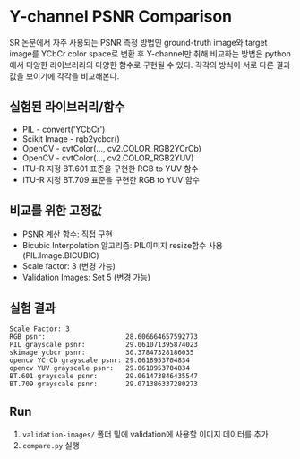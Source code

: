 
# Y-channel PSNR Comparison
SR 논문에서 자주 사용되는 PSNR 측정 방법인 ground-truth image와 target image를 YCbCr color space로 변환 후 Y-channel만 취해 비교하는 방법은 python에서 다양한 라이브러리의 다양한 함수로 구현될 수 있다. 각각의 방식이 서로 다른 결과 값을 보이기에 각각을 비교해본다.

## 실험된 라이브러리/함수
- PIL - convert('YCbCr')
- Scikit Image - rgb2ycbcr()
- OpenCV - cvtColor(..., cv2.COLOR_RGB2YCrCb)
- OpenCV - cvtColor(..., cv2.COLOR_RGB2YUV)
- ITU-R 지정 BT.601 표준을 구현한 RGB to YUV 함수
- ITU-R 지정 BT.709 표준을 구현한 RGB to YUV 함수

## 비교를 위한 고정값
- PSNR 계산 함수: 직접 구현
- Bicubic Interpolation 알고리즘: PIL이미지 resize함수 사용(PIL.Image.BICUBIC)
- Scale factor: 3 (변경 가능)
- Validation Images: Set 5 (변경 가능)

## 실험 결과
```
Scale Factor: 3
RGB psnr:                    28.606664657592773
PIL grayscale psnr:          29.061071395874023
skimage ycbcr psnr:          30.37847328186035
opencv YCrCb grayscale psnr: 29.0618953704834
opencv YUV grayscale psnr:   29.0618953704834
BT.601 grayscale psnr:       29.061473846435547
BT.709 grayscale psnr:       29.071386337280273
```

## Run
1. `validation-images/` 폴더 밑에 validation에 사용할 이미지 데이터를 추가
2. `compare.py` 실행